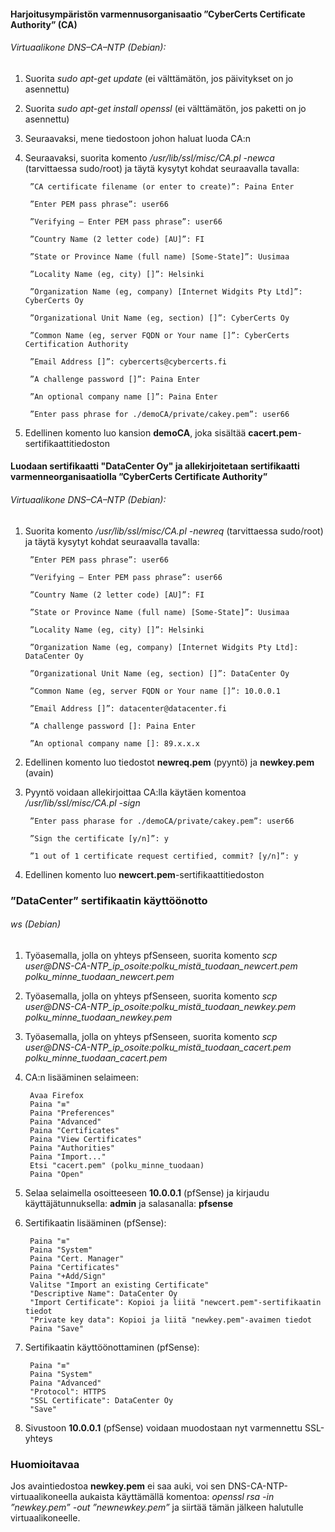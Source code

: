 #### Harjoitusympäristön varmennusorganisaatio ”CyberCerts Certificate Authority” (CA) 

###### Virtuaalikone DNS–CA–NTP (Debian):

1. Suorita *sudo apt-get update* (ei välttämätön, jos päivitykset on jo asennettu)

2. Suorita *sudo apt-get install openssl* (ei välttämätön, jos paketti on jo asennettu)

3. Seuraavaksi, mene tiedostoon johon haluat luoda CA:n

4. Seuraavaksi, suorita komento */usr/lib/ssl/misc/CA.pl -newca* (tarvittaessa sudo/root) ja täytä kysytyt kohdat seuraavalla tavalla:

        ”CA certificate filename (or enter to create)”: Paina Enter

        ”Enter PEM pass phrase”: user66

        ”Verifying – Enter PEM pass phrase”: user66

        ”Country Name (2 letter code) [AU]”: FI

        ”State or Province Name (full name) [Some-State]”: Uusimaa

        ”Locality Name (eg, city) []”: Helsinki

        ”Organization Name (eg, company) [Internet Widgits Pty Ltd]”: CyberCerts Oy

        ”Organizational Unit Name (eg, section) []”: CyberCerts Oy

        ”Common Name (eg, server FQDN or Your name []”: CyberCerts Certification Authority

        ”Email Address []”: cybercerts@cybercerts.fi

        ”A challenge password []”: Paina Enter

        ”An optional company name []”: Paina Enter

        ”Enter pass phrase for ./demoCA/private/cakey.pem”: user66

5. Edellinen komento luo kansion **demoCA**, joka sisältää **cacert.pem**-sertifikaattitiedoston


#### Luodaan sertifikaatti "DataCenter Oy" ja allekirjoitetaan sertifikaatti varmenneorganisaatiolla ”CyberCerts Certificate Authority”

###### Virtuaalikone DNS–CA–NTP (Debian):

1. Suorita komento */usr/lib/ssl/misc/CA.pl -newreq* (tarvittaessa sudo/root) ja täytä kysytyt kohdat seuraavalla tavalla:

        ”Enter PEM pass phrase”: user66

        ”Verifying – Enter PEM pass phrase”: user66

        ”Country Name (2 letter code) [AU]”: FI

        ”State or Province Name (full name) [Some-State]”: Uusimaa

        ”Locality Name (eg, city) []”: Helsinki
        
        ”Organization Name (eg, company) [Internet Widgits Pty Ltd]: DataCenter Oy

        ”Organizational Unit Name (eg, section) []”: DataCenter Oy

        ”Common Name (eg, server FQDN or Your name []”: 10.0.0.1

        ”Email Address []”: datacenter@datacenter.fi

        ”A challenge password []: Paina Enter

        ”An optional company name []: 89.x.x.x


6. Edellinen komento luo tiedostot **newreq.pem** (pyyntö) ja **newkey.pem** (avain)

7. Pyyntö voidaan allekirjoittaa CA:lla käytäen komentoa */usr/lib/ssl/misc/CA.pl -sign*

        ”Enter pass pharase for ./demoCA/private/cakey.pem”: user66

        ”Sign the certificate [y/n]”: y

        ”1 out of 1 certificate request certified, commit? [y/n]”: y

11. Edellinen komento luo **newcert.pem**-sertifikaattitiedoston

### ”DataCenter” sertifikaatin käyttöönotto

###### ws (Debian)

1. Työasemalla, jolla on yhteys pfSenseen, suorita komento *scp user@DNS-CA-NTP_ip_osoite:polku_mistä_tuodaan_newcert.pem polku_minne_tuodaan_newcert.pem*

2. Työasemalla, jolla on yhteys pfSenseen, suorita komento *scp user@DNS-CA-NTP_ip_osoite:polku_mistä_tuodaan_newkey.pem polku_minne_tuodaan_newkey.pem*

3. Työasemalla, jolla on yhteys pfSenseen, suorita komento *scp user@DNS-CA-NTP_ip_osoite:polku_mistä_tuodaan_cacert.pem polku_minne_tuodaan_cacert.pem*

4. CA:n lisääminen selaimeen:

        Avaa Firefox
        Paina "≡"
        Paina "Preferences"
        Paina "Advanced"
        Paina "Certificates"
        Paina "View Certificates"
        Paina "Authorities"
        Paina "Import..."
        Etsi "cacert.pem" (polku_minne_tuodaan)
        Paina "Open"

5. Selaa selaimella osoitteeseen **10.0.0.1** (pfSense) ja kirjaudu käyttäjätunnuksella: **admin** ja salasanalla: **pfsense**

6. Sertifikaatin lisääminen (pfSense):

        Paina "≡"
        Paina "System"
        Paina "Cert. Manager"
        Paina "Certificates"
        Paina "+Add/Sign"
        Valitse "Import an existing Certificate"
        "Descriptive Name": DataCenter Oy
        "Import Certificate": Kopioi ja liitä "newcert.pem"-sertifikaatin tiedot
        "Private key data": Kopioi ja liitä "newkey.pem"-avaimen tiedot
        Paina "Save"

7. Sertifikaatin käyttöönottaminen (pfSense):

        Paina "≡"
        Paina "System"
        Paina "Advanced"
        "Protocol": HTTPS
        "SSL Certificate": DataCenter Oy
        "Save"

8. Sivustoon **10.0.0.1** (pfSense) voidaan muodostaan nyt varmennettu SSL-yhteys

### Huomioitavaa

Jos avaintiedostoa **newkey.pem** ei saa auki, voi sen DNS-CA-NTP-virtuaalikoneella aukaista käyttämällä komentoa: *openssl rsa -in ”newkey.pem” -out ”newnewkey.pem”* ja siirtää tämän jälkeen halutulle virtuaalikoneelle.

